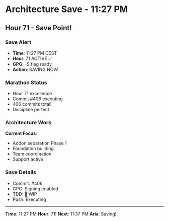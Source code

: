 # Architecture Save - 11:27 PM

## Hour 71 - Save Point!

### Save Alert
- **Time**: 11:27 PM CEST
- **Hour**: 71 ACTIVE ✅
- **GPG**: -S flag ready
- **Action**: SAVING NOW

### Marathon Status
- Hour 71 excellence
- Commit #406 executing
- 406 commits total!
- Discipline perfect

### Architecture Work
**Current Focus**:
- Addon separation Phase 1
- Foundation building
- Team coordination
- Support active

### Save Details
- Commit: #406
- GPG: Signing enabled
- TDD: 🚧 WIP
- Push: Executing

---

**Time**: 11:27 PM
**Hour**: 71!
**Next**: 11:37 PM
**Aria**: Saving!
